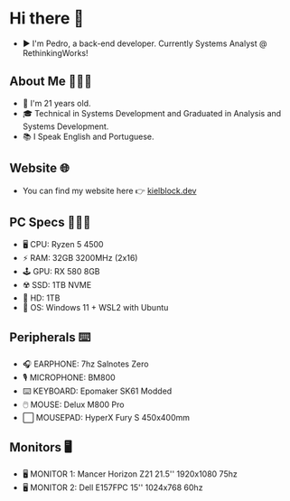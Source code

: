 # Hi there 👋

* ▶️ I'm Pedro, a back-end developer. Currently Systems Analyst @ RethinkingWorks!

## About Me 🧑🏻‍💻
* 👦 I'm 21 years old.
* 🎓 Technical in Systems Development and Graduated in Analysis and Systems Development.
* 📚 I Speak English and Portuguese.

## Website 🌐
 * You can find my website here 👉 [kielblock.dev](https://kielblock.dev/)

## PC Specs 🧑🏻‍💻
* 🖥️ CPU: Ryzen 5 4500
* ⚡ RAM: 32GB 3200MHz (2x16)
* 🕹️ GPU: RX 580 8GB
* ☢️ SSD: 1TB NVME
* 💾 HD: 1TB
* 🐧 OS: Windows 11 + WSL2 with Ubuntu

## Peripherals ⌨️
* 🎧 EARPHONE: 7hz Salnotes Zero
* 🎙️ MICROPHONE: BM800
* ⌨️ KEYBOARD: Epomaker SK61 Modded
* 🖱️ MOUSE: Delux M800 Pro
* ⬜ MOUSEPAD: HyperX Fury S 450x400mm

## Monitors 🖥️
* 🖥️ MONITOR 1: Mancer Horizon Z21 21.5'' 1920x1080 75hz 
* 🖥️ MONITOR 2: Dell E157FPC 15'' 1024x768 60hz 
